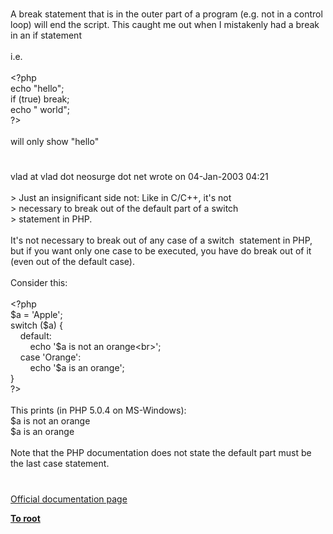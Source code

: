# 




<div class="phpcode"><span class="html">
A break statement that is in the outer part of a program (e.g. not in a control loop) will end the script. This caught me out when I mistakenly had a break in an if statement<br><br>i.e.<br><br><span class="default">&lt;?php <br></span><span class="keyword">echo </span><span class="string">&quot;hello&quot;</span><span class="keyword">;<br>if (</span><span class="default">true</span><span class="keyword">) break;<br>echo </span><span class="string">&quot; world&quot;</span><span class="keyword">; <br></span><span class="default">?&gt;<br></span><br>will only show &quot;hello&quot;</span>
</div>
  

#


<div class="phpcode"><span class="html">
vlad at vlad dot neosurge dot net wrote on 04-Jan-2003 04:21<br><br>&gt; Just an insignificant side not: Like in C/C++, it&apos;s not <br>&gt; necessary to break out of the default part of a switch <br>&gt; statement in PHP.<br><br>It&apos;s not necessary to break out of any case of a switch&#xA0; statement in PHP, but if you want only one case to be executed, you have do break out of it (even out of the default case).<br><br>Consider this:<br><br><span class="default">&lt;?php<br>$a </span><span class="keyword">= </span><span class="string">&apos;Apple&apos;</span><span class="keyword">;<br>switch (</span><span class="default">$a</span><span class="keyword">) {<br>&#xA0; &#xA0; default:<br>&#xA0; &#xA0; &#xA0; &#xA0; echo </span><span class="string">&apos;$a is not an orange&lt;br&gt;&apos;</span><span class="keyword">;<br>&#xA0; &#xA0; case </span><span class="string">&apos;Orange&apos;</span><span class="keyword">:<br>&#xA0; &#xA0; &#xA0; &#xA0; echo </span><span class="string">&apos;$a is an orange&apos;</span><span class="keyword">;<br>}<br></span><span class="default">?&gt;<br></span><br>This prints (in PHP 5.0.4 on MS-Windows):<br>$a is not an orange<br>$a is an orange<br><br>Note that the PHP documentation does not state the default part must be the last case statement.</span>
</div>
  

#

[Official documentation page](https://www.php.net/manual/en/control-structures.break.php)

**[To root](/)**